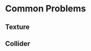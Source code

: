 # Common Problems

## Texture

## Collider
<!--stackedit_data:
eyJoaXN0b3J5IjpbLTE3MTc0ODU1NjEsNzMwOTk4MTE2XX0=
-->